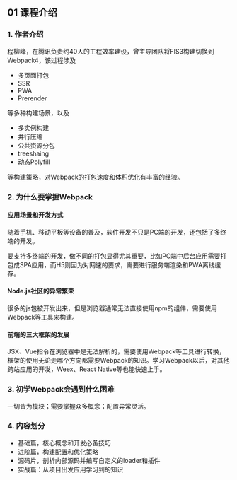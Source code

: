 ## 01 课程介绍

### 1. 作者介绍

程柳峰，在腾讯负责约40人的工程效率建设，曾主导团队将FIS3构建切换到Webpack4，该过程涉及

- 多页面打包
- SSR
- PWA
- Prerender

等多种构建场景，以及

- 多实例构建
- 并行压缩
- 公共资源分包
- treeshaing
- 动态Polyfill

等构建策略，对Webpack的打包速度和体积优化有丰富的经验。

### 2. 为什么要掌握Webpack

#### 应用场景和开发方式

随着手机、移动平板等设备的普及，软件开发不只是PC端的开发，还包括了多终端的开发。

要支持多终端的开发，做不同的打包显得尤其重要，比如PC端中后台应用需要打包成SPA应用，而H5则因为对网速的要求，需要进行服务端渲染和PWA离线缓存。

#### Node.js社区的异常繁荣

很多的js包被开发出来，但是浏览器通常无法直接使用npm的组件，需要使用Webpack等工具来构建。

#### 前端的三大框架的发展

JSX、Vue指令在浏览器中是无法解析的，需要使用Webpack等工具进行转换，框架的使用无论走哪个方向都需要Webpack的知识。学习Webpack以后，对其他跨站应用的开发，Weex、React Native等也能快速上手。

### 3. 初学Webpack会遇到什么困难

一切皆为模块；需要掌握众多概念；配置异常灵活。

### 4. 内容划分

- 基础篇，核心概念和开发必备技巧
- 进阶篇，构建配置和优化策略
- 源码片，剖析内部源码并编写自定义的loader和插件
- 实战篇：从项目出发应用学习到的知识


